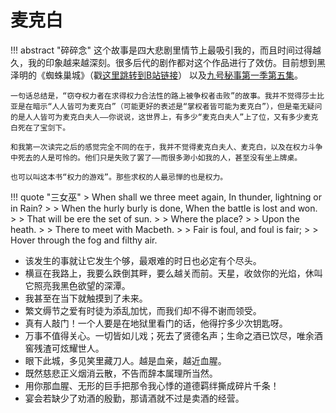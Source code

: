 # 麦克白


!!! abstract "碎碎念"
    这个故事是四大悲剧里情节上最吸引我的，而且时间过得越久，我的印象越来越深刻。很多后代的剧作都对这个作品进行了效仿。目前想到黑泽明的《蜘蛛巢城》（戳[这里跳转到B站链接](https://www.bilibili.com/bangumi/play/ep333976?theme=movie&spm_id_from=333.337.0.0)） 以及[九号秘事第一季第五集](https://www.bilibili.com/bangumi/play/ep198221?spm_id_from=333.337.0.0&from_spmid=666.25.episode.0)。

    一句话总结是，“窃夺权力者在求得权力合法性的路上被争权者击败”的故事。我并不觉得莎士比亚是在暗示“人人皆可为麦克白”（可能更好的表述是“掌权者皆可能为麦克白”），但是毫无疑问的是人人皆可为麦克白夫人——你说说，这世界上，有多少“麦克白夫人”上了位，又有多少麦克白死在了宝剑下。

    和我第一次读完之后的感觉完全不同的在于，我并不觉得麦克白夫人、麦克白，以及在权力斗争中死去的人是可怜的。他们只是失败了罢了——而很多渺小如我的人，甚至没有坐上牌桌。

    也可以叫这本书“权力的游戏”。那些求权的人最忌惮的也是权力。


!!! quote "三女巫"
    > When shall we three meet again, In thunder, lightning or in Rain?
    >
    > When the hurly burly is done, When the battle is lost and won.
    >
    > That will be ere the set of sun.
    >
    > Where the place? 
    >
    > Upon the heath.
    >
    > There to meet with Macbeth.
    >
    > Fair is foul, and foul is fair;
    > 
    > Hover through the fog and filthy air.


- 该发生的事就让它发生个够，最艰难的时日也必定有个尽头。
- 横亘在我路上，我要么跌倒其畔，要么越关而前。天星，收敛你的光焰，休叫它照亮我黑色欲望的深潭。
- 我甚至在当下就触摸到了未来。
- 繁文缛节之爱有时徒为添乱加忧，而我们却不得不谢而领受。
- 真有人敲门！一个人要是在地狱里看门的话，他得拧多少次钥匙呀。
- 万事不值得关心。一切皆如儿戏；死去了贤德名声；生命之酒已饮尽，唯余酒窖残渣可炫耀世人。
- 眼下此城，多见笑里藏刀人。越是血亲，越近血腥。
- 既然慈悲正义烟消云散，不告而辞本属理所当然。
- 用你那血腥、无形的巨手把那令我心悸的道德羁绊撕成碎片千条！
- 宴会若缺少了劝酒的殷勤，那请酒就不过是卖酒的经营。

